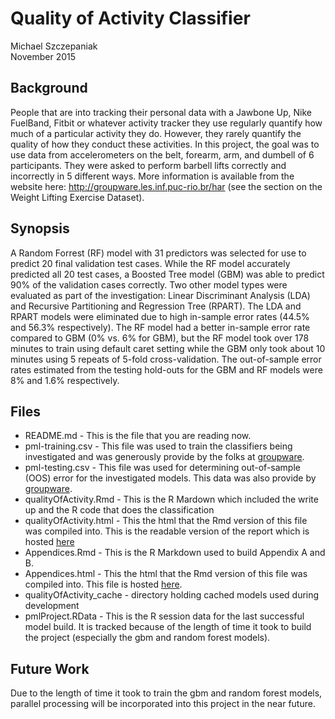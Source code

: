 # Quality of Activity Classifier
Michael Szczepaniak  
November 2015  

## Background

People that are into tracking their personal data with a Jawbone Up, Nike FuelBand, Fitbit or whatever activity tracker they use regularly quantify how much of a particular activity they do.  However, they rarely quantify the quality of how they conduct these activities. In this project, the goal was to use data from accelerometers on the belt, forearm, arm, and dumbell of 6 participants. They were asked to perform barbell lifts correctly and incorrectly in 5 different ways. More information is available from the website here: <a src=http://groupware.les.inf.puc-rio.br/har>http://groupware.les.inf.puc-rio.br/har</a> (see the section on the Weight Lifting Exercise Dataset).

## Synopsis

A Random Forrest (RF) model with 31 predictors was selected for use to predict 20 final validation test cases. While the RF model accurately predicted all 20 test cases, a Boosted Tree model (GBM) was able to predict 90% of the validation cases correctly. Two other model types were evaluated as part of the investigation: Linear Discriminant Analysis (LDA) and Recursive Partitioning and Regression Tree (RPART). The LDA and RPART models were eliminated due to high in-sample error rates (44.5% and 56.3% respectively). The RF model had a better in-sample error rate compared to GBM (0% vs. 6% for GBM), but the RF model took over 178 minutes to train using default caret setting while the GBM only took about 10 minutes using 5 repeats of 5-fold cross-validation. The out-of-sample error rates estimated from the testing hold-outs for the GBM and RF models were 8% and 1.6% respectively.

## Files

<ul>
  <li>README.md - This is the file that you are reading now.</li>
  <li>pml-training.csv - This file was used to train the classifiers being investigated and was generously provide by the folks at <a href=http://groupware.les.inf.puc-rio.br/har>groupware</a>.</li>
  <li>pml-testing.csv - This file was used for determining out-of-sample (OOS) error for the investigated models.  This data was also provide by <a href=http://groupware.les.inf.puc-rio.br/har>groupware</a>.</li>
  <li>qualityOfActivity.Rmd - This is the R Mardown which included the write up and the R code that does the classification</li>
  <li>qualityOfActivity.html - This the html that the Rmd version of this file was compiled into.  This is the readable version of the report which is hosted <a href=http://michaelszczepaniak.github.io/QualityOfActivityClassifier/>here</a></li>
  <li>Appendices.Rmd - This is the R Markdown used to build Appendix A and B.</li>
  <li>Appendices.html - This the html that the Rmd version of this file was compiled into.  This file is hosted <a href=http://michaelszczepaniak.github.io/QualityOfActivityClassifier/Appendices.html>here</a>.</li>
  <li>qualityOfActivity_cache - directory holding cached models used during development</li>
  <li>pmlProject.RData - This is the R session data for the last successful model build. It is tracked because of the length of time it took to build the project (especially the gbm and random forest models).</li>
</ul>

## Future Work

Due to the length of time it took to train the gbm and random forest models, parallel processing will be incorporated into this project in the near future.